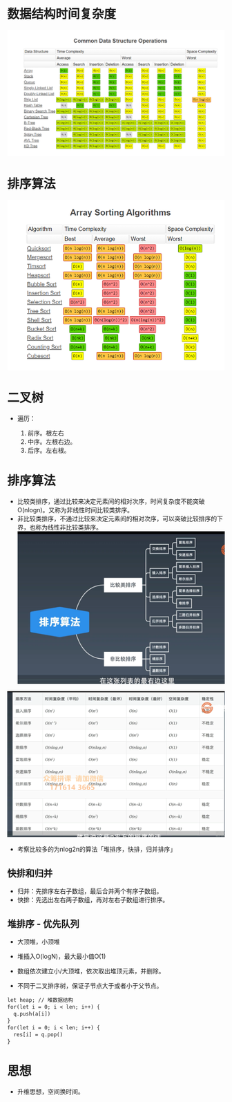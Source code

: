 # 数据结构时间复杂度
![](/image/331cf3b37282e9075d114e17253484e.png)

# 排序算法
![](/image/d11ffe290a89fab182d3c9a497a77d4.png)
# 二叉树

- 遍历：

  1. 前序。根左右
  2. 中序。左根右边。
  3. 后序。左右根。

# 排序算法
- 比较类排序，通过比较来决定元素间的相对次序，时间复杂度不能突破O(nlogn)。又称为非线性时间比较类排序。
- 非比较类排序，不通过比较来决定元素间的相对次序，可以突破比较排序的下界，也称为线性非比较类排序。
![](/image/5aac4595171bbccc83a35a5aadf4ccc.png)

![](/image/37961a353bb859bc6500ea4857715a0.png)
- 考察比较多的为nlog2n的算法「堆排序，快排，归并排序」

## 快排和归并

- 归并：先排序左右子数组，最后合并两个有序子数组。
- 快排：先选出左右两子数组，再对左右子数组进行排序。

## 堆排序 - 优先队列
- 大顶堆，小顶堆
- 堆插入O(logN)，最大最小值O(1)

- 数组依次建立小/大顶堆，依次取出堆顶元素，并删除。
- 不同于二叉排序树，保证子节点大于或者小于父节点。

```JS
let heap; // 堆数据结构
for(let i = 0; i < len; i++) {
  q.push(a[i])
}
for(let i = 0; i < len; i++) {
  res[i] = q.pop()
}

```

# 思想
- 升维思想，空间换时间。
